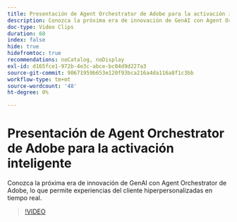 ```yaml
---
title: Presentación de Agent Orchestrator de Adobe para la activación inteligente
description: Conozca la próxima era de innovación de GenAI con Agent Orchestrator de Adobe, lo que permite experiencias del cliente hiperpersonalizadas en tiempo real.
doc-type: Video Clips
duration: 68
index: false
hide: true
hidefromtoc: true
recommendations: noCatalog, noDisplay
exl-id: d165fce1-972b-4e3c-abce-bc04d9d227a3
source-git-commit: 90671959b653e120f93bca216a4da116a8f1c3bb
workflow-type: tm+mt
source-wordcount: '48'
ht-degree: 0%

---
```


# Presentación de Agent Orchestrator de Adobe para la activación inteligente

Conozca la próxima era de innovación de GenAI con Agent Orchestrator de Adobe, lo que permite experiencias del cliente hiperpersonalizadas en tiempo real.

<!-- 62_S653_3442539_67_introducing-adobes-agent-orchestrator-for-intelligent-activation -->
>[!VIDEO](https://video.tv.adobe.com/v/3460025/?learn=on&enablevpops=true&captions=spa)
